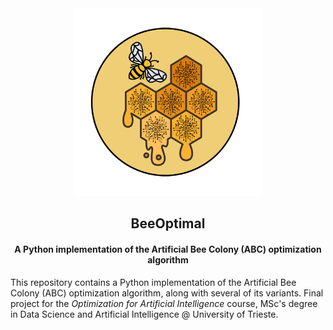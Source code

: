 <div align="center">
  <a href="https://github.com/giuliofantuzzi/BeeOptimal">
    <img src="assets/LogoBeeOptimal.png" alt="Logo" width="300" height="300">
  </a>
<h2 align="center">BeeOptimal</h2>
<h4 align="center">A Python implementation of the Artificial Bee Colony (ABC) optimization algorithm</h4>
</div>

This repository contains a Python implementation of the Artificial Bee Colony (ABC) optimization algorithm, along with several of its variants. Final project for the *Optimization for Artificial Intelligence* course, MSc's degree in Data Science and Artificial Intelligence @ University of Trieste.
